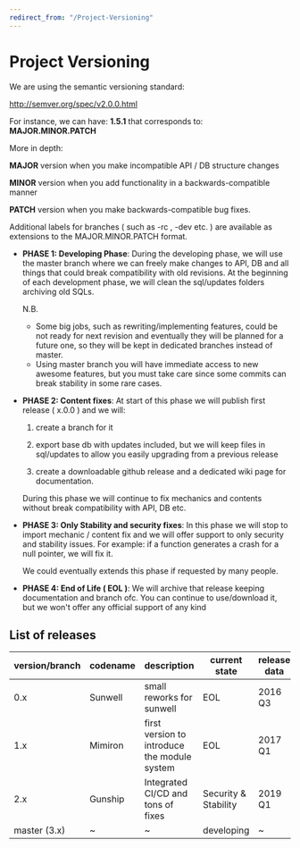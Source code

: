 ```yaml
---
redirect_from: "/Project-Versioning"
---
```


# Project Versioning

We are using the semantic versioning standard:

http://semver.org/spec/v2.0.0.html

For instance, we can have: **1.5.1** that corresponds to: **MAJOR.MINOR.PATCH**

More in depth:

**MAJOR** version when you make incompatible API / DB structure changes

**MINOR** version when you add functionality in a backwards-compatible manner

**PATCH** version when you make backwards-compatible bug fixes.

Additional labels for branches ( such as -rc , -dev etc. ) are available as extensions to the MAJOR.MINOR.PATCH format.

* **PHASE 1: Developing Phase**: During the developing phase, we will use the master branch where we can freely make changes to API, DB and all things that could break compatibility with old revisions. 
At the beginning of each development phase, we will clean the sql/updates folders archiving old SQLs.

  N.B. 
  * Some big jobs, such as rewriting/implementing features, could be not ready for next revision and eventually they will be planned for a future one, so they will be kept in dedicated branches instead of master. 
  * Using master branch you will have immediate access to new awesome features, but you must take care since some commits can break stability in some rare cases.

* **PHASE 2: Content fixes**: At start of this phase we will publish first <stable> release ( x.0.0 ) and we will:

  1) create a branch for it

  2) export base db with updates included, but we will keep files in sql/updates to allow you easily upgrading from a previous release 

  3) create a downloadable github release and a dedicated wiki page for documentation.

  During this phase we will continue to fix mechanics and contents without break compatibility with API, DB etc.


* **PHASE 3: Only Stability and security fixes**: In this phase we will stop to import mechanic / content fix and we will offer support to only security and stability issues. For example: if a function generates a crash for a null pointer, we will fix it.

  We could eventually extends this phase if requested by many people.

* **PHASE 4: End of Life ( EOL )**: We will archive that release keeping documentation and branch ofc. You can continue to use/download it, but we won't offer any official support of any kind

## List of releases

| version/branch | codename  | description | current state | release data | end of support|
|     --         |    --     |      --     |           --  |       --     |      --       |
|     0.x        |  Sunwell|  small reworks for sunwell  |EOL|      2016 Q3 |      2017  Q1 |
|     1.x        |  Mimiron | first version to introduce the module system | EOL|     2017 Q1 |      2019  Q1 |
|     2.x        |  Gunship | Integrated CI/CD and tons of fixes  | Security & Stability   |     2019 Q1 |      ~ |
|     master (3.x)        |  ~ | ~ | developing |     ~ |      ~|
